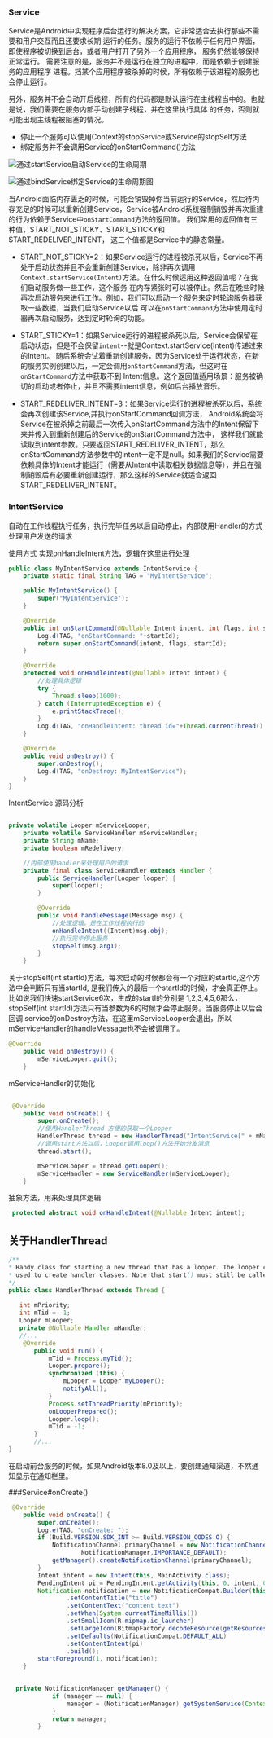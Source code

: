 ### Service 

Service是Android中实现程序后台运行的解决方案，它非常适合去执行那些不需要和用户交互而且还要求长期
运行的任务。服务的运行不依赖于任何用户界面，即使程序被切换到后台，或者用户打开了另外一个应用程序，
服务仍然能够保持正常运行。
需要注意的是，服务并不是运行在独立的进程中，而是依赖于创建服务的应用程序
进程。挡某个应用程序被杀掉的时候，所有依赖于该进程的服务也会停止运行。

另外，服务并不会自动开启线程，所有的代码都是默认运行在主线程当中的。也就是说，我们需要在服务内部手动创建子线程，并在这里执行具体
的任务，否则就可能出现主线程被阻塞的情况。

* 停止一个服务可以使用Context的stopService或Service的stopSelf方法
* 绑定服务并不会调用Service的onStartCommand()方法

![通过startService启动Service的生命周期](start.png)

![通过bindService绑定Service的生命周期图](bind.png)

当Android面临内存匮乏的时候，可能会销毁掉你当前运行的Service，然后待内存充足的时候可以重新创建Service，Service被Android系统强制销毁并再次重建的行为依赖于Service中`onStartCommand`方法的返回值。
我们常用的返回值有三种值，START_NOT_STICKY、START_STICKY和START_REDELIVER_INTENT，
这三个值都是Service中的静态常量。

* START_NOT_STICKY=2：如果Service运行的进程被杀死以后，Service不再处于启动状态并且不会重新创建Service，除非再次调用
`Context.startService(Intent)`方法。在什么时候适用这种返回值呢？在我们启动服务做一些工作，这个服务
在内存紧张时可以被停止。然后在晚些时候再次启动服务来进行工作。例如，我们可以启动一个服务来定时轮询服务器获取一些数据，当我们启动Service以后
可以在`onStartCommand`方法中使用定时器再次启动服务，达到定时轮询的功能。

* START_STICKY=1：如果Service运行的进程被杀死以后，Service会保留在启动状态，但是不会保留`intent`--就是Context.startService(Intent)传递过来的Intent。
随后系统会试着重新创建服务，因为Service处于运行状态，在新的服务实例创建以后，一定会调用`onStartCommand`方法，但这时在`onStartCommand`方法中获取不到
Intent信息。这个返回值适用场景：服务被确切的启动或者停止，并且不需要intent信息，例如后台播放音乐。

* START_REDELIVER_INTENT=3：如果Service运行的进程被杀死以后，系统会再次创建该Service,并执行onStartCommand回调方法，
Android系统会将Service在被杀掉之前最后一次传入onStartCommand方法中的Intent保留下来并传入到重新创建后的Service的onStartCommand方法中，
这样我们就能读取到intent参数。只要返回START_REDELIVER_INTENT，那么onStartCommand方法参数中的intent一定不是null。如果我们的Service需要
依赖具体的Intent才能运行（需要从Intent中读取相关数据信息等），并且在强制销毁后有必要重新创建运行，那么这样的Service就适合返回
START_REDELIVER_INTENT。

### IntentService 

自动在工作线程执行任务，执行完毕任务以后自动停止，内部使用Handler的方式处理用户发送的请求

使用方式 实现onHandleIntent方法，逻辑在这里进行处理

```java
public class MyIntentService extends IntentService {
    private static final String TAG = "MyIntentService";

    public MyIntentService() {
        super("MyIntentService");
    }

    @Override
    public int onStartCommand(@Nullable Intent intent, int flags, int startId) {
        Log.d(TAG, "onStartCommand: "+startId);
        return super.onStartCommand(intent, flags, startId);
    }

    @Override
    protected void onHandleIntent(@Nullable Intent intent) {
        //处理具体逻辑
        try {
            Thread.sleep(1000);
        } catch (InterruptedException e) {
            e.printStackTrace();
        }
        Log.d(TAG, "onHandleIntent: thread id="+Thread.currentThread().getId());
    }

    @Override
    public void onDestroy() {
        super.onDestroy();
        Log.d(TAG, "onDestroy: MyIntentService");
    }
}

```

IntentService 源码分析
```java

private volatile Looper mServiceLooper;
    private volatile ServiceHandler mServiceHandler;
    private String mName;
    private boolean mRedelivery;

    //内部使用handler来处理用户的请求
    private final class ServiceHandler extends Handler {
        public ServiceHandler(Looper looper) {
            super(looper);
        }

        @Override
        public void handleMessage(Message msg) {
            //处理逻辑，是在工作线程执行的
            onHandleIntent((Intent)msg.obj);
            //执行完毕停止服务
            stopSelf(msg.arg1);
        }
    }
```
关于stopSelf(int startId)方法，每次启动的时候都会有一个对应的startId,这个方法中会判断只有当startId,
是我们传入的最后一个startId的时候，才会真正停止。比如说我们快速startService6次，生成的startI的分别是
 1,2,3,4,5,6那么，stopSelf(int startId)方法只有当参数为6的时候才会停止服务。当服务停止以后会回调
 service的onDestroy方法，在这里mServiceLooper会退出，所以mServiceHandler的handleMessage也不会被调用了。
```java
@Override
    public void onDestroy() {
        mServiceLooper.quit();
    }
```

mServiceHandler的初始化
```java

 @Override
    public void onCreate() {
        super.onCreate();
        //使用HandlerThread 方便的获取一个Looper
        HandlerThread thread = new HandlerThread("IntentService[" + mName + "]");
        //调用start方法以后，Looper调用loop()方法开始分发消息
        thread.start();

        mServiceLooper = thread.getLooper();
        mServiceHandler = new ServiceHandler(mServiceLooper);
    }
```
抽象方法，用来处理具体逻辑
```java
 protected abstract void onHandleIntent(@Nullable Intent intent);
```
## 关于HandlerThread

 ```java
/**
 * Handy class for starting a new thread that has a looper. The looper can then be 
 * used to create handler classes. Note that start() must still be called.
 */
public class HandlerThread extends Thread {
    
    int mPriority;
    int mTid = -1;
    Looper mLooper;
    private @Nullable Handler mHandler;
    //...
     @Override
        public void run() {
            mTid = Process.myTid();
            Looper.prepare();
            synchronized (this) {
                mLooper = Looper.myLooper();
                notifyAll();
            }
            Process.setThreadPriority(mPriority);
            onLooperPrepared();
            Looper.loop();
            mTid = -1;
        }
        //...
}

```

在启动前台服务的时候，如果Android版本8.0及以上，要创建通知渠道，不然通知显示在通知栏里。

###Service#onCreate()
```java
 @Override
    public void onCreate() {
        super.onCreate();
        Log.e(TAG, "onCreate: ");
        if (Build.VERSION.SDK_INT >= Build.VERSION_CODES.O) {
            NotificationChannel primaryChannel = new NotificationChannel(PRIMARY_CHANNEL_ID, PRIMARY_CHANNEL_NAME,
                    NotificationManager.IMPORTANCE_DEFAULT);
            getManager().createNotificationChannel(primaryChannel);
        }
        Intent intent = new Intent(this, MainActivity.class);
        PendingIntent pi = PendingIntent.getActivity(this, 0, intent, 0);
        Notification notification = new NotificationCompat.Builder(this, PRIMARY_CHANNEL_ID)
                .setContentTitle("title")
                .setContentText("content text")
                .setWhen(System.currentTimeMillis())
                .setSmallIcon(R.mipmap.ic_launcher)
                .setLargeIcon(BitmapFactory.decodeResource(getResources(), R.mipmap.ic_launcher))
                .setDefaults(NotificationCompat.DEFAULT_ALL)
                .setContentIntent(pi)
                .build();
        startForeground(1, notification);
    }
        
```

```java
  private NotificationManager getManager() {
            if (manager == null) {
                manager = (NotificationManager) getSystemService(Context.NOTIFICATION_SERVICE);
            }
            return manager;
        }
```

